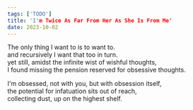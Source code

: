 ```yaml
---
tags: ['TODO']
title: 'I'm Twice As Far From Her As She Is From Me'
date: 2023-10-02
---
```


The only thing I want to is to want to.  
and recursively I want that too in turn.  
yet still, amidst the infinite wist of wishful thoughts,  
I found missing the pension reserved for obsessive thoughts.

I'm obsessed, not with you, but with obsession itself,  
the potential for infatuation sits out of reach,  
collecting dust, up on the highest shelf.
